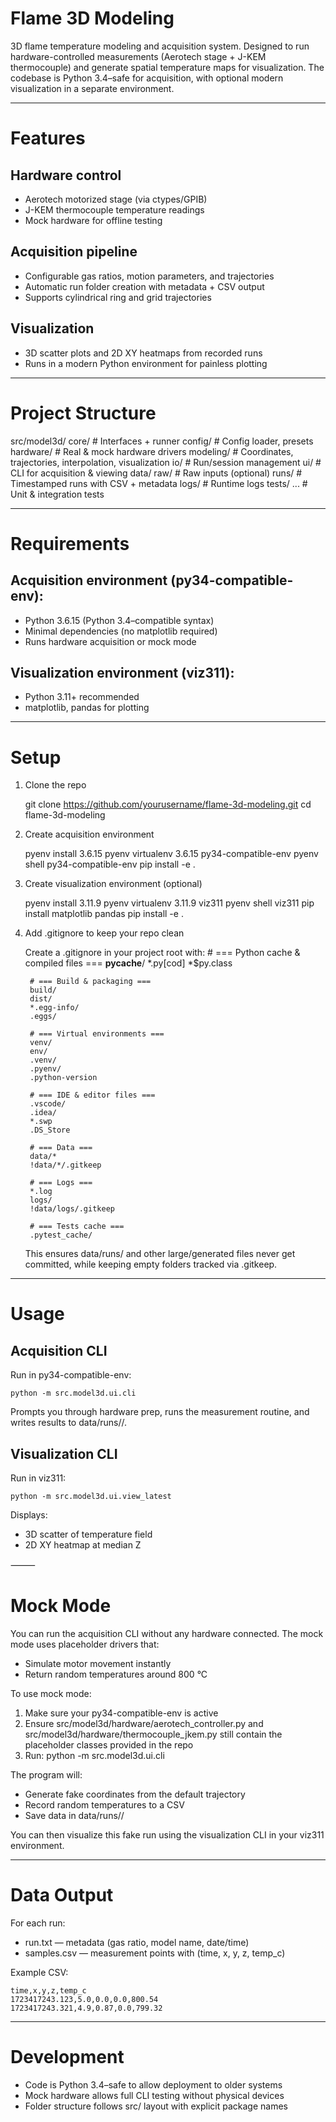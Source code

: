 
# Flame 3D Modeling

3D flame temperature modeling and acquisition system.
Designed to run hardware-controlled measurements (Aerotech stage + J-KEM thermocouple) and generate spatial temperature maps for visualization.
The codebase is Python 3.4–safe for acquisition, with optional modern visualization in a separate environment.

-----

# Features
## Hardware control
-   Aerotech motorized stage (via ctypes/GPIB)
-   J-KEM thermocouple temperature readings
-   Mock hardware for offline testing
## Acquisition pipeline
-   Configurable gas ratios, motion parameters, and trajectories
-   Automatic run folder creation with metadata + CSV output
-   Supports cylindrical ring and grid trajectories
## Visualization
-   3D scatter plots and 2D XY heatmaps from recorded runs
-   Runs in a modern Python environment for painless plotting

-----

# Project Structure

src/model3d/
    core/        # Interfaces + runner
    config/      # Config loader, presets
    hardware/    # Real & mock hardware drivers
    modeling/    # Coordinates, trajectories, interpolation, visualization
    io/          # Run/session management
    ui/          # CLI for acquisition & viewing
data/
    raw/         # Raw inputs (optional)
    runs/        # Timestamped runs with CSV + metadata
    logs/        # Runtime logs
tests/
    ...          # Unit & integration tests


-----

# Requirements

## Acquisition environment (py34-compatible-env):
-   Python 3.6.15 (Python 3.4–compatible syntax)
-   Minimal dependencies (no matplotlib required)
-   Runs hardware acquisition or mock mode

## Visualization environment (viz311):
-   Python 3.11+ recommended
-   matplotlib, pandas for plotting

-----

# Setup

1. Clone the repo

    git clone https://github.com/yourusername/flame-3d-modeling.git
    cd flame-3d-modeling

2. Create acquisition environment

    pyenv install 3.6.15
    pyenv virtualenv 3.6.15 py34-compatible-env
    pyenv shell py34-compatible-env
    pip install -e .

3. Create visualization environment (optional)

    pyenv install 3.11.9
    pyenv virtualenv 3.11.9 viz311
    pyenv shell viz311
    pip install matplotlib pandas
    pip install -e .

4. Add .gitignore to keep your repo clean

    Create a .gitignore in your project root with:
        # === Python cache & compiled files ===
        __pycache__/
        *.py[cod]
        *$py.class

        # === Build & packaging ===
        build/
        dist/
        *.egg-info/
        .eggs/

        # === Virtual environments ===
        venv/
        env/
        .venv/
        .pyenv/
        .python-version

        # === IDE & editor files ===
        .vscode/
        .idea/
        *.swp
        .DS_Store

        # === Data ===
        data/*
        !data/*/.gitkeep

        # === Logs ===
        *.log
        logs/
        !data/logs/.gitkeep

        # === Tests cache ===
        .pytest_cache/

    This ensures data/runs/ and other large/generated files never get committed, while keeping empty folders tracked via .gitkeep.


-----

# Usage

## Acquisition CLI

Run in py34-compatible-env:

    python -m src.model3d.ui.cli

Prompts you through hardware prep, runs the measurement routine, and writes results to data/runs/<timestamp>/.

## Visualization CLI

Run in viz311:

    python -m src.model3d.ui.view_latest

Displays:
-   3D scatter of temperature field
-   2D XY heatmap at median Z

⸻

# Mock Mode

You can run the acquisition CLI without any hardware connected.
The mock mode uses placeholder drivers that:
-   Simulate motor movement instantly
-   Return random temperatures around 800 °C

To use mock mode:
1. Make sure your py34-compatible-env is active
2.	Ensure src/model3d/hardware/aerotech_controller.py and src/model3d/hardware/thermocouple_jkem.py still contain the placeholder classes provided in the repo
3.	Run:
        python -m src.model3d.ui.cli

The program will:
-   Generate fake coordinates from the default trajectory
-   Record random temperatures to a CSV
-   Save data in data/runs/<timestamp>/

You can then visualize this fake run using the visualization CLI in your viz311 environment.

-----

# Data Output

For each run:
-   run.txt — metadata (gas ratio, model name, date/time)
-   samples.csv — measurement points with (time, x, y, z, temp_c)

Example CSV:

    time,x,y,z,temp_c
    1723417243.123,5.0,0.0,0.0,800.54
    1723417243.321,4.9,0.87,0.0,799.32


-----

# Development
-   Code is Python 3.4–safe to allow deployment to older systems
-   Mock hardware allows full CLI testing without physical devices
-   Folder structure follows src/ layout with explicit package names
